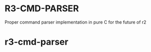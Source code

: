R3-CMD-PARSER
=============

Proper command parser implementation in pure C for the future of r2 
# r3-cmd-parser
